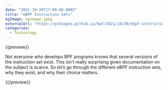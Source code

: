 ```yaml
---
date: "2021-10-20T17:00:00.000Z"
title: "eBPF Instruction Sets"
ogImage: ogimage.jpeg
externalUrl: "https://pchaigno.github.io/bpf/2021/10/20/ebpf-instruction-sets.html"
categories:
  - Technology
---
```


{{preview}}

Not everyone who develops BPF programs knows that several versions of the instruction set exist. This isn’t really surprising given documentation on the subject is scarce. So let’s go through the different eBPF instruction sets, why they exist, and why their choice matters.

{{/preview}}
